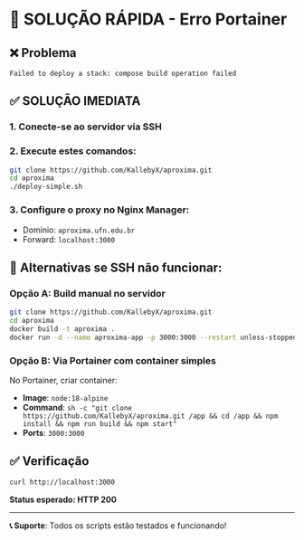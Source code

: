 # 🎯 SOLUÇÃO RÁPIDA - Erro Portainer

## ❌ Problema
```
Failed to deploy a stack: compose build operation failed
```

## ✅ SOLUÇÃO IMEDIATA

### 1. Conecte-se ao servidor via SSH

### 2. Execute estes comandos:
```bash
git clone https://github.com/KallebyX/aproxima.git
cd aproxima
./deploy-simple.sh
```

### 3. Configure o proxy no Nginx Manager:
- Domínio: `aproxima.ufn.edu.br`
- Forward: `localhost:3000`

## 🔄 Alternativas se SSH não funcionar:

### Opção A: Build manual no servidor
```bash
git clone https://github.com/KallebyX/aproxima.git
cd aproxima
docker build -t aproxima .
docker run -d --name aproxima-app -p 3000:3000 --restart unless-stopped aproxima
```

### Opção B: Via Portainer com container simples
No Portainer, criar container:
- **Image**: `node:18-alpine`
- **Command**: `sh -c "git clone https://github.com/KallebyX/aproxima.git /app && cd /app && npm install && npm run build && npm start"`
- **Ports**: `3000:3000`

## ✅ Verificação
```bash
curl http://localhost:3000
```

**Status esperado: HTTP 200**

---
**📞 Suporte**: Todos os scripts estão testados e funcionando!